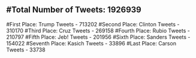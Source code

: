 #Total Number of Tweets: 1926939 
---
#First Place: Trump Tweets - 713202
#Second Place: Clinton Tweets - 310170
#Third Place: Cruz Tweets - 269158
#Fourth Place: Rubio Tweets - 210797
#Fifth Place: Jeb! Tweets - 201956
#Sixth Place: Sanders Tweets - 154022
#Seventh Place: Kasich Tweets - 33896
#Last Place: Carson Tweets - 33738
